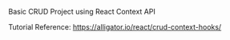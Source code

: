 Basic CRUD Project using React Context API

Tutorial Reference: https://alligator.io/react/crud-context-hooks/
